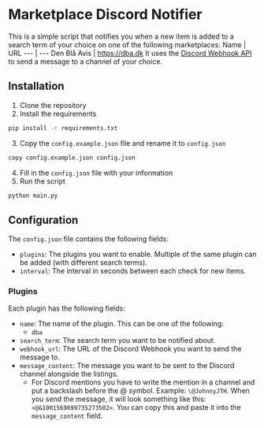 # Marketplace Discord Notifier
This is a simple script that notifies you when a new item is added to a search term of your choice on one of the following marketplaces:
Name | URL
--- | ---
Den Blå Avis | https://dba.dk
It uses the [Discord Webhook API](https://discord.com/developers/docs/resources/webhook) to send a message to a channel of your choice.

## Installation
1. Clone the repository
2. Install the requirements
```bash
pip install -r requirements.txt
```
3. Copy the `config.example.json` file and rename it to `config.json`
```bash
copy config.example.json config.json
```
4. Fill in the `config.json` file with your information
5. Run the script
```bash
python main.py
```

## Configuration
The `config.json` file contains the following fields:
- `plugins`: The plugins you want to enable. Multiple of the same plugin can be added (with different search terms).
- `interval`: The interval in seconds between each check for new items.

### Plugins
Each plugin has the following fields:
- `name`: The name of the plugin. This can be one of the following:
  - `dba`
- `search_term`: The search term you want to be notified about.
- `webhook_url`: The URL of the Discord Webhook you want to send the message to.
- `message_content`: The message you want to be sent to the Discord channel alongside the listings. 
  - For Discord mentions you have to write the mention in a channel and put a backslash before the @ symbol. Example: `\@JohnnyJTH`. When you send the message, it will look something like this: `<@&1001569699735273502>`. You can copy this and paste it into the `message_content` field.
